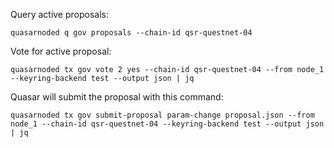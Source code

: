 Query active proposals:

`quasarnoded q gov proposals --chain-id qsr-questnet-04`

Vote for active proposal:

`quasarnoded tx gov vote 2 yes --chain-id qsr-questnet-04 --from node_1 --keyring-backend test --output json | jq`


Quasar will submit the proposal with this command:

`quasarnoded tx gov submit-proposal param-change proposal.json --from node_1 --chain-id qsr-questnet-04 --keyring-backend test --output json | jq`
